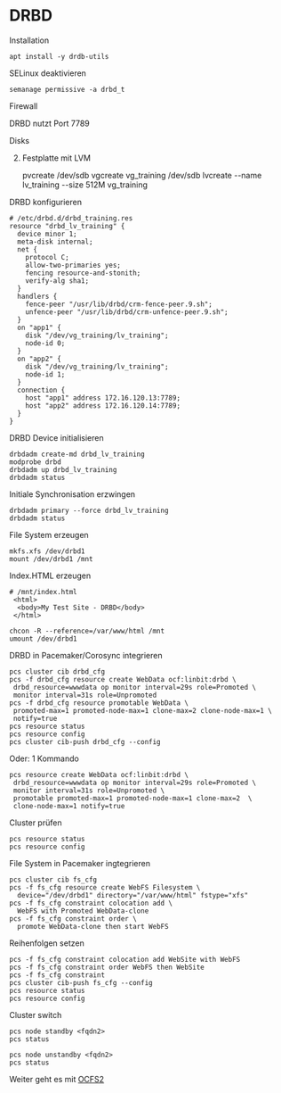 # DRBD

Installation

    apt install -y drdb-utils

SELinux deaktivieren

    semanage permissive -a drbd_t

Firewall

DRBD nutzt Port 7789

Disks

2. Festplatte mit LVM

    pvcreate /dev/sdb
    vgcreate vg_training /dev/sdb
    lvcreate --name lv_training --size 512M vg_training

DRBD konfigurieren

    # /etc/drbd.d/drbd_training.res
    resource "drbd_lv_training" {
      device minor 1;
      meta-disk internal;
      net {
        protocol C;
        allow-two-primaries yes;
        fencing resource-and-stonith;
        verify-alg sha1;
      }
      handlers {
        fence-peer "/usr/lib/drbd/crm-fence-peer.9.sh";
        unfence-peer "/usr/lib/drbd/crm-unfence-peer.9.sh";
      }
      on "app1" {
        disk "/dev/vg_training/lv_training";
        node-id 0;
      }
      on "app2" {
        disk "/dev/vg_training/lv_training";
        node-id 1;
      }
      connection {
        host "app1" address 172.16.120.13:7789;
        host "app2" address 172.16.120.14:7789;
      }
    }

DRBD Device initialisieren

    drbdadm create-md drbd_lv_training
    modprobe drbd
    drbdadm up drbd_lv_training
    drbdadm status

Initiale Synchronisation erzwingen

    drbdadm primary --force drbd_lv_training
    drbdadm status

File System erzeugen

    mkfs.xfs /dev/drbd1
    mount /dev/drbd1 /mnt

Index.HTML erzeugen

    # /mnt/index.html
     <html>
      <body>My Test Site - DRBD</body>
     </html>

    chcon -R --reference=/var/www/html /mnt
    umount /dev/drbd1

DRBD in Pacemaker/Corosync integrieren

    pcs cluster cib drbd_cfg
    pcs -f drbd_cfg resource create WebData ocf:linbit:drbd \
     drbd_resource=wwwdata op monitor interval=29s role=Promoted \
     monitor interval=31s role=Unpromoted
    pcs -f drbd_cfg resource promotable WebData \
     promoted-max=1 promoted-node-max=1 clone-max=2 clone-node-max=1 \
     notify=true
    pcs resource status
    pcs resource config
    pcs cluster cib-push drbd_cfg --config

Oder: 1 Kommando

    pcs resource create WebData ocf:linbit:drbd \
     drbd_resource=wwwdata op monitor interval=29s role=Promoted \
     monitor interval=31s role=Unpromoted \
     promotable promoted-max=1 promoted-node-max=1 clone-max=2  \
     clone-node-max=1 notify=true

Cluster prüfen

    pcs resource status
    pcs resource config

File System in Pacemaker ingtegrieren

    pcs cluster cib fs_cfg
    pcs -f fs_cfg resource create WebFS Filesystem \
      device="/dev/drbd1" directory="/var/www/html" fstype="xfs"
    pcs -f fs_cfg constraint colocation add \
      WebFS with Promoted WebData-clone
    pcs -f fs_cfg constraint order \
      promote WebData-clone then start WebFS

Reihenfolgen setzen

    pcs -f fs_cfg constraint colocation add WebSite with WebFS
    pcs -f fs_cfg constraint order WebFS then WebSite
    pcs -f fs_cfg constraint
    pcs cluster cib-push fs_cfg --config
    pcs resource status
    pcs resource config

Cluster switch

    pcs node standby <fqdn2>
    pcs status

    pcs node unstandby <fqdn2>
    pcs status

Weiter geht es mit [OCFS2](../08_OCFS2)
